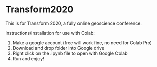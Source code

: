 # Transform2020

This is for Transform 2020, a fully online geoscience conference.

Instructions/Installation for use with Colab:

1. Make a google account (free will work fine, no need for Colab Pro)
2. Download and drop folder into Google drive
3. Right click on the .ipynb file to open with Google Colab
4. Run and enjoy!
